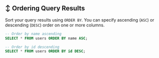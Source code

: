 ## ↕️ Ordering Query Results

Sort your query results using `ORDER BY`. You can specify ascending (`ASC`) or descending (`DESC`) order on one or more columns.

```sql
-- Order by name ascending
SELECT * FROM users ORDER BY name ASC;

-- Order by id descending
SELECT * FROM users ORDER BY id DESC;
```

